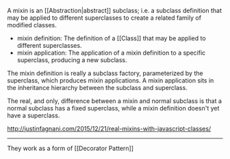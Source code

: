 A mixin is an [[Abstraction|abstract]] subclass; i.e. a subclass definition that may be applied to different superclasses to create a related family of modified classes.

- mixin definition: The definition of a [[Class]] that may be applied to different superclasses.
- mixin application: The application of a mixin definition to a specific superclass, producing a new subclass.

The mixin definition is really a subclass factory, parameterized by the superclass, which produces mixin applications. A mixin application sits in the inheritance hierarchy between the subclass and superclass.

The real, and only, difference between a mixin and normal subclass is that a normal subclass has a fixed superclass, while a mixin definition doesn't yet have a superclass. 

http://justinfagnani.com/2015/12/21/real-mixins-with-javascript-classes/

---

They work as a form of [[Decorator Pattern]]
